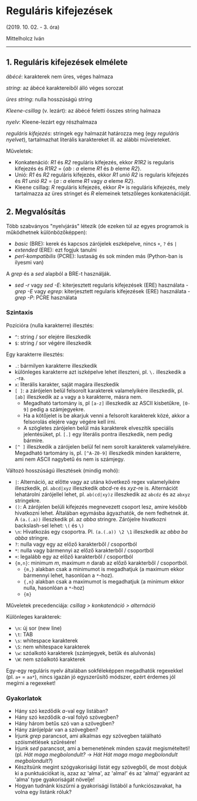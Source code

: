 # Reguláris kifejezések

(2019. 10. 02. - 3. óra)

Mittelholcz Iván

---

## 1. Reguláris kifejezések elmélete

*ábécé*: karakterek nem üres, véges halmaza

*string*: az ábécé karaktereiből álló véges sorozat

*üres string*: nulla hosszúságú string

*Kleene-csillag* (v. lezárt): az ábécé feletti összes string halmaza

*nyelv*: Kleene-lezárt egy részhalmaza

*reguláris kifejezés*: stringek egy halmazát határozza meg (egy *reguláris nyelvet*), tartalmazhat literális karaktereket ill. az alábbi műveleteket.

Műveletek:

- Konkatenáció: *R1* és *R2* reguláris kifejezés, ekkor *R1R2* is regularis
  kifejezés és *R1R2* = {*ab* : *a* eleme *R1* és *b* eleme *R2*}.
- Unió: *R1* és *R2* reguláris kifejezés, ekkor *R1 unió R2* is regularis
  kifejezés és *R1 unió R2* = {*a* : *a* eleme *R1* vagy *a* eleme *R2*}.
- Kleene csillag: *R* reguláris kifejezés, ekkor *R\** is reguláris
  kifejezés, mely tartalmazza az üres stringet és *R* elemeinek tetszőleges
  konkatenációját.

## 2. Megvalósítás

Több szabványos "nyelvjárás" létezik (de ezeken túl az egyes programok is
működhetnek különbözőképpen):

- *basic* (BRE): kerek és kapcsos zárójelek eszképelve, nincs `+`, `?` és `|`
- *extended* (ERE): ezt fogjuk tanulni
- *perl-kompatibilis* (PCRE): lustaság és sok minden más (Python-ban is
ilyesmi van)

A *grep* és a *sed* alapból a BRE-t használják.

- *sed -r* vagy *sed -E*: kiterjesztett regularis kifejezések (ERE)
  használata - *grep -E* vagy *egrep*: kiterjesztett regularis kifejezések
  (ERE) használata - *grep -P*: PCRE használata

### Szintaxis

Pozícióra (nulla karakterre) illesztés:

- `^`: string / sor elejére illeszkedik
- `$`: string / sor végére illeszkedik

Egy karakterre illesztés:

- `.`: bármilyen karakterre illeszkedik
- különleges karakterre azt iszképelve lehet illeszteni, pl. `\.` illeszkedik a *.*-ra.
- `x`: literális karakter, saját magára illeszkedik
- `[ ]`: a zárójelen belül felsorolt karakterek valamelyikére illeszkedik, pl. `[ab]` illeszkedik az `a` vagy a `b` karakterre, másra nem.
  - Megadható tartomány is, pl `[a-z]` illeszkedik az ASCII kisbetűkre, `[0-9]` pedig a számjegyekre.
  - Ha a kötőjelet is be akarjuk venni a felsorolt karakterek közé, akkor a felsorolás elejére vagy végére kell írni.
  - A szögletes zárójelen belül más karakterek elveszítik speciális jelentésüket, pl. `[.]` egy literális pontra illeszkedik, nem pedig bármire.
- `[^ ]` illeszkedik a zárójelen belül fel nem sorolt karakterek valamelyikére. Megadható tartomány is, pl. `[^A-Z0-9]` illeszkedik minden karakterre, ami nem ASCII nagybetű és nem is számjegy.

Változó hosszúságú illesztések (mindig mohó):

- `|`: Alternáció, az előtte vagy az utána következő regex valamelyikére illeszkedik, pl. `abcd|xyz` illeszkedik *abcd*-re és *xyz*-re is. Alternációt lehatárolni zárójellel lehet, pl. `ab(cd|xy)z` illeszkedik az `abcdz` és az `abxyz` stringekre.
- `()`: A zárójelen belüli kifejezés megnevezett csoport lesz, amire később hivatkozni lehet. Általában egymásba ágyazhatók, de nem fedhetnek át. A `(a.(.a))` illeszkedik pl. az *abba* stringre. Zárójelre hivatkozni backslash-sel lehet: `\(` és `\)`
- `\n`: Hivatkozás egy csoportra. Pl. `(a.(.a)) \2 \1` illeszkedik az *abba ba abba* stringre.
- `?`: nulla vagy egy az előző karakterből / csoportból
- `*`: nulla vagy bármennyi az előző karakterből / csoportból
- `+`: legalább egy az előző karakterből / csoportból
- `{m,n}`: minimum *m*, maximum *n* darab az előző karakterből / csoportból.
  - `{m,}` alakban csak a minimumot is megadhatjuk (a maximum ekkor bármennyi lehet, hasonlóan a `*`-hoz).
  - `{,n}` alakban csak a maximumot is megadhatjuk (a minimum ekkor nulla, hasonlóan a `*`-hoz)
  - `{m}`

Műveletek precedenciája: *csillag > konkatenáció > alternáció*

Különleges karakterek:

- `\n`: új sor (new line)
- `\t`: TAB
- `\s`: whitespace karakterek
- `\S`: nem whitespace karakterek
- `\w`: szóalkotó karakterek (számjegyek, betűk és alulvonás)
- `\W`: nem szóalkotó karakterek

Egy-egy reguláris nyelv általában sokféleképpen megadhatók regexekkel (pl. `a+` = `aa*`), nincs igazán jó egyszerűsítő módszer, ezért érdemes jól megírni a regexeket!

### Gyakorlatok

- Hány szó kezdődik *a*-val egy listában?
- Hány szó kezdődik *a*-val folyó szövegben?
- Hány három betűs szó van a szövegben?
- Hány zárójelpár van a szövegben?
- Írjunk *grep* parancsot, ami alkalmas egy szövegben található szóismétlések szűrésére!
- Írjunk *sed* parancsot, ami a bemenetének minden szavát megismételteti! (pl. *Hát maga megbolondult?* $\to$ *Hát Hát maga maga megbolondult megbolondult?*)
- Készítsünk megint szógyakorisági listát egy szövegből, de most dobjuk ki a punktuációkat is, azaz az 'alma', az 'alma!' és az 'alma)' egyaránt az 'alma' type gyakoriságát növelje!
- Hogyan tudnánk kiszűrni a gyakorisági listából a funkciószavakat, ha volna egy listánk róluk?
